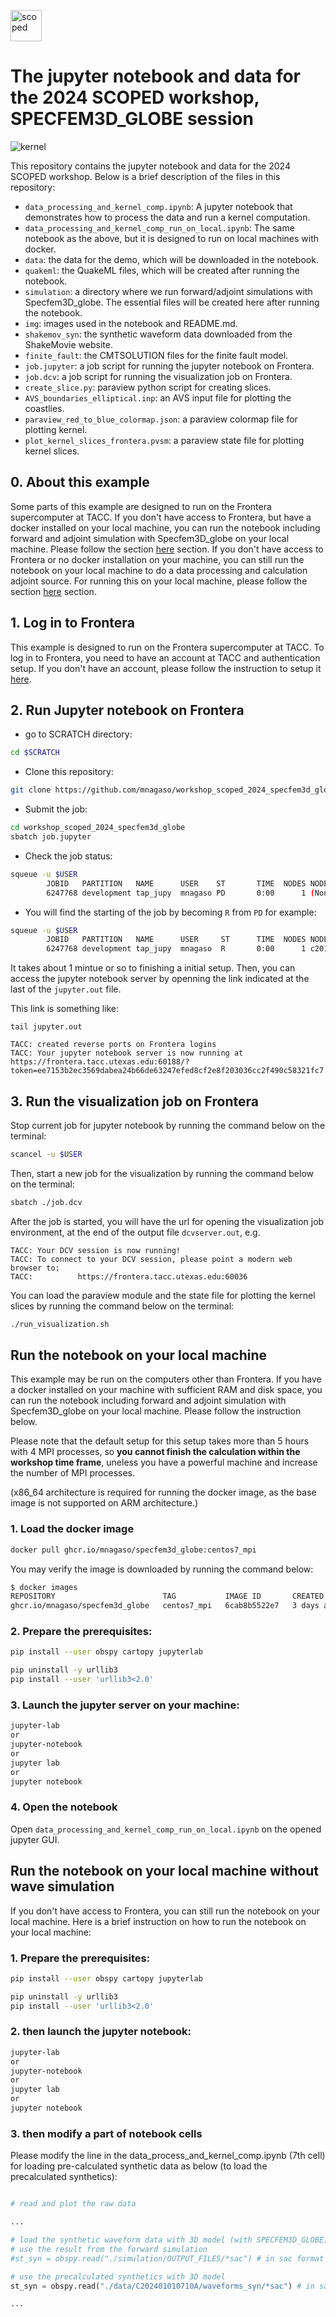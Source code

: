 <a href="https://seisscoped.org/"><img src="https://seisscoped.org/images/scoped_logo.jpg" alt="scoped" width="50" /></a>

# The jupyter notebook and data for the 2024 SCOPED workshop, SPECFEM3D_GLOBE session

![kernel](img/kernel.png)

This repository contains the jupyter notebook and data for the 2024 SCOPED workshop. Below is a brief description of the files in this repository:

- `data_processing_and_kernel_comp.ipynb`: A jupyter notebook that demonstrates how to process the data and run a kernel computation.
- `data_processing_and_kernel_comp_run_on_local.ipynb`: The same notebook as the above, but it is designed to run on local machines with docker. 
- `data`: the data for the demo, which will be downloaded in the notebook.
- `quakeml`: the QuakeML files, which will be created after running the notebook.
- `simulation`: a directory where we run forward/adjoint simulations with Specfem3D_globe. The essential files will be created here after running the notebook.
- `img`: images used in the notebook and README.md.
- `shakemov_syn`: the synthetic waveform data downloaded from the ShakeMovie website.
- `finite_fault`: the CMTSOLUTION files for the finite fault model.
- `job.jupyter`: a job script for running the jupyter notebook on Frontera.
- `job.dcv`: a job script for running the visualization job on Frontera.
- `create_slice.py`: paraview python script for creating slices.
- `AVS_boundaries_elliptical.inp`: an AVS input file for plotting the coastlies.
- `paraview_red_to_blue_colormap.json`: a paraview colormap file for plotting kernel.
- `plot_kernel_slices_frontera.pvsm`: a paraview state file for plotting kernel slices.

## 0. About this example
Some parts of this example are designed to run on the Frontera supercomputer at TACC.
If you don't have access to Frontera, but have a docker installed on your local machine, you can run the notebook including forward and adjoint simulation with Specfem3D_globe on your local machine. Please follow the section [here](#run-the-notebook-on-your-local-machine) section. 
If you don't have access to Frontera or no docker installation on your machine, you can still run the notebook on your local machine to do a data processing and calculation adjoint source. For running this on your local machine, please follow the section [here](#run-the-notebook-on-your-local-machine-without-wave-simulation) section.


## 1. Log in to Frontera
This example is designed to run on the Frontera supercomputer at TACC. To log in to Frontera, you need to have an account at TACC and authentication setup. If you don't have an account, please follow the instruction to setup it [here](https://seisscoped.org/HPS-book/chapters/HPC/intro.html).

## 2. Run Jupyter notebook on Frontera

- go to SCRATCH directory:
```bash
cd $SCRATCH
```
- Clone this repository:
```bash
git clone https://github.com/mnagaso/workshop_scoped_2024_specfem3d_globe.git
```
- Submit the job:
```bash
cd workshop_scoped_2024_specfem3d_globe
sbatch job.jupyter
```
- Check the job status:
```bash
squeue -u $USER
        JOBID   PARTITION   NAME      USER    ST       TIME  NODES NODELIST(REASON)
        6247768 development tap_jupy  mnagaso PD       0:00      1 (None)
```
- You will find the starting of the job by becoming `R` from `PD` for example:
```bash
squeue -u $USER
        JOBID   PARTITION   NAME      USER     ST      TIME  NODES NODELIST(REASON)
        6247768 development tap_jupy  mnagaso  R       0:00      1 c201-022
```

It takes about 1 mintue or so to finishing a initial setup. Then, you can access the jupyter notebook server by openning the link indicated at the last of the `jupyter.out` file. 

This link is something like:
```
tail jupyter.out

TACC: created reverse ports on Frontera logins
TACC: Your jupyter notebook server is now running at https://frontera.tacc.utexas.edu:60188/?token=ee7153b2ec3569dabea24b66de63247efed8cf2e8f203036cc2f490c58321fc7
```

## 3. Run the visualization job on Frontera

Stop current job for jupyter notebook by running the command below on the terminal:
``` bash
scancel -u $USER
```

Then, start a new job for the visualization by running the command below on the terminal:
``` bash
sbatch ./job.dcv
```

After the job is started, you will have the url for opening the visualization job environment, at the end of the output file `dcvserver.out`, e.g.
```
TACC: Your DCV session is now running!
TACC: To connect to your DCV session, please point a modern web browser to:
TACC:          https://frontera.tacc.utexas.edu:60036
```

You can load the paraview module and the state file for plotting the kernel slices by running the command below on the terminal:
``` bash
./run_visualization.sh
```

## Run the notebook on your local machine
This example may be run on the computers other than Frontera. If you have a docker installed on your machine with sufficient RAM and disk space, you can run the notebook including forward and adjoint simulation with Specfem3D_globe on your local machine. Please follow the instruction below.

Please note that the default setup for this setup takes more than 5 hours with 4 MPI processes, so **you cannot finish the calculation within the workshop time frame**, uneless you have a powerful machine and increase the number of MPI processes.

(x86_64 architecture is required for running the docker image, as the base image is not supported on ARM architecture.)

### 1. Load the docker image
```bash
docker pull ghcr.io/mnagaso/specfem3d_globe:centos7_mpi
```
You may verify the image is downloaded by running the command below:
```bash
$ docker images
REPOSITORY                        TAG           IMAGE ID       CREATED       SIZE
ghcr.io/mnagaso/specfem3d_globe   centos7_mpi   6cab8b5522e7   3 days ago    5.55GB
```

### 2. Prepare the prerequisites:
```bash
pip install --user obspy cartopy jupyterlab
```
```bash
pip uninstall -y urllib3
pip install --user 'urllib3<2.0'
```
### 3. Launch the jupyter server on your machine:
```bash
jupyter-lab
or
jupyter-notebook
or
jupyter lab
or
jupyter notebook
```

### 4. Open the notebook 
Open `data_processing_and_kernel_comp_run_on_local.ipynb` on the opened jupyter GUI.



## Run the notebook on your local machine without wave simulation

If you don't have access to Frontera, you can still run the notebook on your local machine. Here is a brief instruction on how to run the notebook on your local machine:

### 1. Prepare the prerequisites:
```bash
pip install --user obspy cartopy jupyterlab
```
```bash
pip uninstall -y urllib3
pip install --user 'urllib3<2.0'
```
### 2. then launch the jupyter notebook:
```bash
jupyter-lab
or
jupyter-notebook
or
jupyter lab
or
jupyter notebook
```

### 3. then modify a part of notebook cells
Please modify the line in the data_process_and_kernel_comp.ipynb (7th cell) for loading pre-calculated synthetic data as below (to load the precalculated synthetics):
``` python

# read and plot the raw data

...

# load the synthetic waveform data with 3D model (with SPECFEM3D_GLOBE)
# use the result from the forward simulation
#st_syn = obspy.read("./simulation/OUTPUT_FILES/*sac") # in sac format

# use the precalculated synthetics with 3D model
st_syn = obspy.read("./data/C202401010710A/waveforms_syn/*sac") # in sac format

...
```